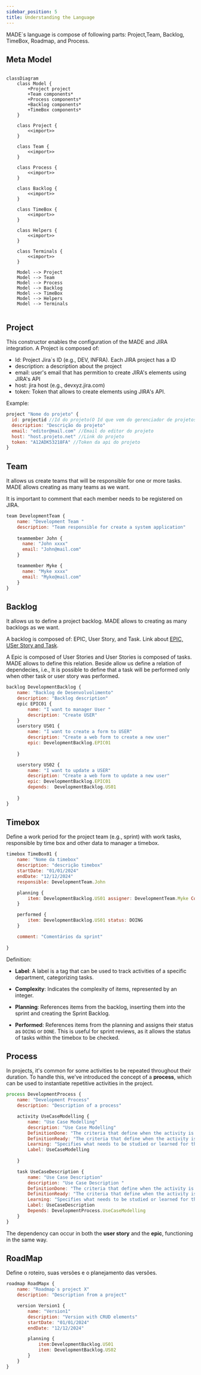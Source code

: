 ```yaml
---
sidebar_position: 5
title: Understanding the Language
---
```


MADE`s language is compose of following parts: Project,Team, Backlog, TimeBox, Roadmap, and Process.

## Meta Model

```mermaid

classDiagram
    class Model {
        +Project project
        +Team components*
        +Process components*
        +Backlog components*
        +TimeBox components*
    }
    
    class Project {
        <<import>>
    }

    class Team {
        <<import>>
    }

    class Process {
        <<import>>
    }

    class Backlog {
        <<import>>
    }

    class TimeBox {
        <<import>>
    }

    class Helpers {
        <<import>>
    }

    class Terminals {
        <<import>>
    }

    Model --> Project
    Model --> Team
    Model --> Process
    Model --> Backlog
    Model --> TimeBox
    Model --> Helpers
    Model --> Terminals


```

## Project

This constructor enables the configuration of the MADE and JIRA integration. A Project is composed of:

* Id: Project Jira`s ID (e.g., DEV, INFRA). Each JIRA project has a ID
* description: a description about the project
* email: user's email that has permition to create JIRA's elements using JIRA's API
* host: jira host (e.g., devxyz.jira.com)
* token: Token that allows to create elements using JIRA's API.

Example:

```js
project "Nome do projeto" {
  id: projectid //Id do projeto(O Id que vem do gerenciador de projetos)
  description: "Descrição do projeto"
  email: "editor@mail.com" //Email do editor do projeto
  host: "host.projeto.net" //Link do projeto
  token: "A12ADK53218FA" //Token da api do projeto
}
```


## Team

It allows us create teams that will be responsible for one or more tasks. MADE allows creating as many teams as we want.

It is important to comment that each member needs to be registered on JIRA. 

```js
team DevelopmentTeam {
    name: "Development Team "
    description: "Team responsible for create a system application"
    
    teammember John {
      name: "John xxxx" 
      email: "John@mail.com"
    }

    teammember Myke {
      name: "Myke xxxx" 
      email: "Myke@mail.com"
    }
}
```

## Backlog

It allows us to define a project backlog. MADE allows to creating as many backlogs as we want.

A backlog is composed of: EPIC, User Story, and Task. Link about [EPIC, USer Story and Task](https://scrum-master.org/en/epic-feature-and-user-story-in-agile-a-beginners-guide/).


A Epic is composed of User Stories and User Stories is composed of tasks. MADE allows to define this relation. Beside allow us define a relation of dependecies, i.e., It is possible to define that a task will be performed only when other task or user story was performed. 

```js
backlog DevelopmentBacklog {
    name: "Backlog de Desenvolvolimento"
    description: "Backlog description"
    epic EPIC01 {
        name: "I want to manager User "
        description: "Create USER"
    }
    userstory US01 {
        name: "I want to create a form to USER"
        description: "Create a web form to create a new user"
        epic: DevelopmentBacklog.EPIC01    
    
    }

    userstory US02 {
        name: "I want to update a USER"
        description: "Create a web form to update a new user"
        epic: DevelopmentBacklog.EPIC01 
        depends:  DevelopmentBacklog.US01 
    
    }
}
```

## Timebox

Define a work period for the project team (e.g., sprint) with work tasks, responsible by time box  and other data to manager a timebox. 

```js
timebox TimeBox01 {
    name: "Nome da timebox"
    description: "descrição timebox"
    startDate: "01/01/2024"
    endDate: "12/12/2024"
    responsible: DevelopmentTeam.John  

    planning {
        item: DevelopmentBacklog.US01 assigner: DevelopmentTeam.Myke Complexity: 0 Label: developement
    } 

    performed {
        item: DevelopmentBacklog.US01 status: DOING 
    }

    comment: "Comentários da sprint"
   
}
```
Definition: 

* **Label**: A label is a tag that can be used to track activities of a specific department, categorizing tasks.

* **Complexity**: Indicates the complexity of items, represented by an integer.

* **Planning**: References items from the backlog, inserting them into the sprint and creating the Sprint Backlog.

* **Performed**: References items from the planning and assigns their status as `DOING` or `DONE`. This is useful for sprint reviews, as it allows the status of tasks within the timebox to be checked.


## Process

In projects, it's common for some activities to be repeated throughout their duration. To handle this, we've introduced the concept of a **process**, which can be used to instantiate repetitive activities in the project.

```js
process DevelopmentProcess {
    name: "Development Process"
    description: "Description of a process"

    activity UseCaseModelling {
        name: "Use Case Modelling"
        description: "Use Case Modelling"
        DefinitionDone: "The criteria that define when the activity is considered complete."
        DefinitionReady: "The criteria that define when the activity is ready to be worked on."
        Learning: "Specifies what needs to be studied or learned for the activity."
        Label: UseCaseModelling
       
    }

    task UseCaseDescription {
        name: "Use Case Description"
        description: "Use Case Description "
        DefinitionDone: "The criteria that define when the activity is considered complete."
        DefinitionReady: "The criteria that define when the activity is ready to be worked on."
        Learning: "Specifies what needs to be studied or learned for the activity."
        Label: UseCaseDescription
        Depends: DevelopmentProcess.UseCaseModelling
    }    
}
```
The dependency can occur in both the **user story** and the **epic**, functioning in the same way.

## RoadMap

Define o roteiro, suas versões e o planejamento das versões.
```js
roadmap RoadMapx {
    name: "Roadmap`s project X"
    description: "Description from a project"

    version Version1 {
        name: "Version1"
        description: "Version with CRUD elements"
        startDate: "01/01/2024"
        endDate: "12/12/2024"

        planning {
            item:DevelopmentBacklog.US01 
            item: DevelopmentBacklog.US02
        }
    }
}
```